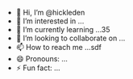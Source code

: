 - 👋 Hi, I’m @hickleden
- 👀 I’m interested in ...
- 🌱 I’m currently learning ...35
- 💞️ I’m looking to collaborate on ...
- 📫 How to reach me ...sdf
- 😄 Pronouns: ...
- ⚡ Fun fact: ...

<!---
hickleden/hickleden is a ✨ special ✨ repository because its `README.md` (this file) appea55rs 5656on your GitHub profile.
You can click the Preview link to take a look at your changes.
--->
